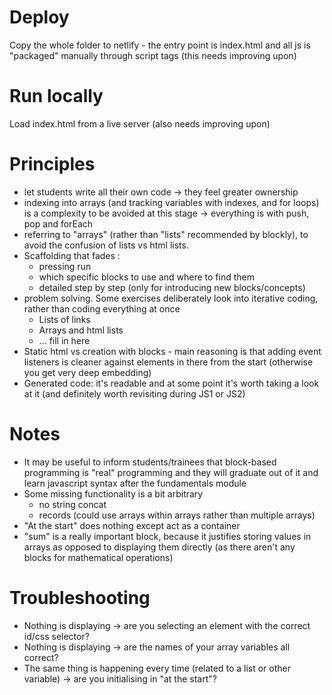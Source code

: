 # Deploy

Copy the whole folder to netlify - the entry point is index.html and all js is "packaged" manually through script tags (this needs improving upon)

# Run locally

Load index.html from a live server (also needs improving upon)

# Principles

- let students write all their own code -> they feel greater ownership
- indexing into arrays (and tracking variables with indexes, and for loops) is a complexity to be avoided at this stage -> everything is with push, pop and forEach
- referring to "arrays" (rather than "lists" recommended by blockly), to avoid the confusion of lists vs html lists.
- Scaffolding that fades :
  - pressing run
  - which specific blocks to use and where to find them
  - detailed step by step (only for introducing new blocks/concepts)
- problem solving. Some exercises deliberately look into iterative coding, rather than coding everything at once
  - Lists of links
  - Arrays and html lists
  - ... fill in here
- Static html vs creation with blocks - main reasoning is that adding event listeners is cleaner against elements in there from the start (otherwise you get very deep embedding)
- Generated code: it's readable and at some point it's worth taking a look at it (and definitely worth revisiting during JS1 or JS2)

# Notes

- It may be useful to inform students/trainees that block-based programming is "real" programming and they will graduate out of it and learn javascript syntax after the fundamentals module
- Some missing functionality is a bit arbitrary
  - no string concat
  - records (could use arrays within arrays rather than multiple arrays)
- "At the start" does nothing except act as a container
- "sum" is a really important block, because it justifies storing values in arrays as opposed to displaying them directly (as there aren't any blocks for mathematical operations)

# Troubleshooting

- Nothing is displaying -> are you selecting an element with the correct id/css selector?
- Nothing is displaying -> are the names of your array variables all correct?
- The same thing is happening every time (related to a list or other variable) -> are you initialising in "at the start"?
